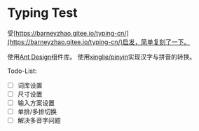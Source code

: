 # Typing Test


受[https://barneyzhao.gitee.io/typing-cn/](https://barneyzhao.gitee.io/typing-cn/)启发，简单复刻了一下。

使用[Ant Design](https://ant.design/index-cn)组件库。
使用[xinglie/pinyin](https://github.com/xinglie/pinyin)实现汉字与拼音的转换。

Todo-List:

* [ ] 词库设置
* [ ] 尺寸设置
* [ ] 输入方案设置
* [ ] 单排/多排切换
* [ ] 解决多音字问题
